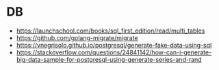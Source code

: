 # DB

- https://launchschool.com/books/sql_first_edition/read/multi_tables
- https://github.com/golang-migrate/migrate
- https://vnegrisolo.github.io/postgresql/generate-fake-data-using-sql
- https://stackoverflow.com/questions/24841142/how-can-i-generate-big-data-sample-for-postgresql-using-generate-series-and-rand
